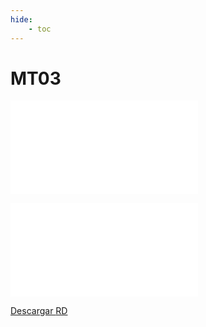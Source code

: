 ```yaml
---
hide:
    - toc
---
```


# MT03

![CECILIA_BARRAN_MT03.rd](../archivos/CECILIA_BARRAN_MT03.rd)

![CECILIA_BARRAN_MT03_CORTE.rld](../archivos/CECILIA_BARRAN_MT03_CORTE.rld)

<a href= "docs/ archivos/ CECILIA_BARRAN_MT03.rd" >Descargar <span>RD</span> </a>


 